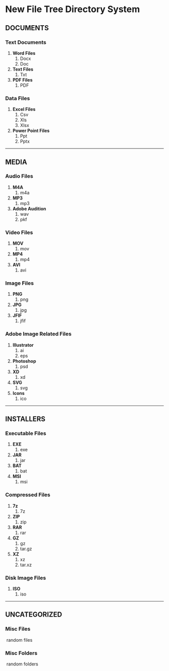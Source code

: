 # New File Tree Directory System

## DOCUMENTS

### Text Documents

1. **Word Files**
   1. Docx
   2. Doc
2. **Text Files**
   1. Txt
3. **PDF Files**
   1. PDF

### Data Files

1. **Excel Files**
   1. Csv
   2. Xls
   3. Xlsx
2. **Power Point Files**
   1. Ppt
   2. Pptx

------

## MEDIA

### Audio Files

1. **M4A**
   1. m4a
2. **MP3**
   1. mp3
3. **Adobe Audition**
   1. wav
   2. pkf

### Video Files

1. **MOV**
   1. mov
2. **MP4**
   1. mp4
3. **AVI**
   1. avi

### Image Files

1. **PNG**
   1. png
2. **JPG**
   1. jpg
3. **JFIF**
   1. jfif

### Adobe Image Related Files

1. **Illustrator**
   1. ai
   2. eps
2. **Photoshop**
   1. psd
3. **XD**
   1. xd
4. **SVG**
   1. svg
5. **Icons**
   1. ico

------

## INSTALLERS

### Executable Files

1. **EXE**
   1. exe
2. **JAR**
   1. jar
3. **BAT**
   1. bat
3. **MSI**
   1. msi

### Compressed Files

1. **7z**
   1. 7z
2. **ZIP**
   1. zip
3. **RAR**
   1. rar
4. **GZ**
   1. gz
   2. tar.gz
5. **XZ**
   1. xz
   2. tar.xz

### Disk Image Files

1. **ISO**
   1. iso

------

## UNCATEGORIZED

### Misc Files

​	random files

### Misc Folders

​	random folders